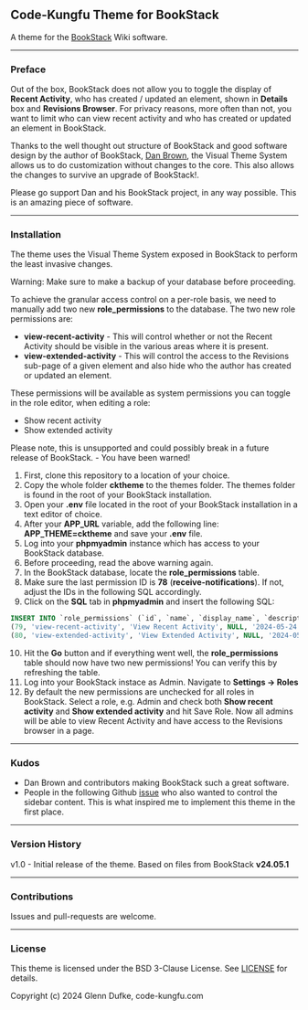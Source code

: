 ﻿## Code-Kungfu Theme for BookStack

A theme for the [BookStack](https://www.bookstackapp.com) Wiki software.

---

### Preface
Out of the box, BookStack does not allow you to toggle the display of **Recent Activity**, who has created / updated an element, shown in **Details** box and **Revisions Browser**. For privacy reasons, more often than not, you want to limit who can view recent activity and who has created or updated an element in BookStack.

Thanks to the well thought out structure of BookStack and good software design by the author of BookStack, [Dan Brown](https://github.com/ssddanbrown), the Visual Theme System allows us to do customization without changes to the core. This also allows the changes to survive an upgrade of BookStack!.

Please go support Dan and his BookStack project, in any way possible. This is an amazing piece of software.

---

### Installation

The theme uses the Visual Theme System exposed in BookStack to perform the least invasive changes.

Warning: Make sure to make a backup of your database before proceeding.

To achieve the granular access control on a per-role basis, we need to manually add two new **role_permissions** to the database.
The two new role permissions are:

- **view-recent-activity** - This will control whether or not the Recent Activity should be visible in the various areas where it is present.
- **view-extended-activity** - This will control the access to the Revisions sub-page of a given element and also hide who the author has created or updated an element.

These permissions will be available as system permissions you can toggle in the role editor, when editing a role:
- Show recent activity
- Show extended activity


Please note, this is unsupported and could possibly break in a future release of BookStack. - You have been warned! 

1) First, clone this repository to a location of your choice.
2) Copy the whole folder **cktheme** to the themes folder. The themes folder is found in the root of your BookStack installation.
3) Open your **.env** file located in the root of your BookStack installation in a text editor of choice.
4) After your **APP_URL** variable, add the following line: **APP_THEME=cktheme** and save your **.env** file.
5) Log into your **phpmyadmin** instance which has access to your BookStack database.
6) Before proceeding, read the above warning again.
7) In the BookStack database, locate the **role_permissions** table.
8) Make sure the last permission ID is **78** (**receive-notifications**).
If not, adjust the IDs in the following SQL accordingly.
9) Click on the **SQL** tab in **phpmyadmin** and insert the following SQL:
```sql
INSERT INTO `role_permissions` (`id`, `name`, `display_name`, `description`, `created_at`, `updated_at`) VALUES
(79, 'view-recent-activity', 'View Recent Activity', NULL, '2024-05-24 23:36:00', '2024-05-24 23:36:00'),
(80, 'view-extended-activity', 'View Extended Activity', NULL, '2024-05-24 23:36:00', '2024-05-24 23:36:00');
```
10) Hit the **Go** button and if everything went well, the **role_permissions** table should now have two new permissions!
You can verify  this by refreshing the table.
11) Log into your BookStack instace as Admin. Navigate to **Settings -> Roles**
12) By default the new permissions are unchecked for all roles in BookStack.
Select a role, e.g. Admin and check both **Show recent activity** and **Show extended activity** and hit Save Role.
Now all admins will be able to view Recent Activity and have access to the Revisions browser in a page.

---


### Kudos

- Dan Brown and contributors making BookStack such a great software.
- People in the following Github [issue](https://github.com/BookStackApp/BookStack/issues/1291) who also wanted to control the sidebar content. This is what inspired me to implement this theme in the first place.

---

### Version History

v1.0 - Initial release of the theme. Based on files from BookStack **v24.05.1**

---

### Contributions
Issues and pull-requests are welcome.

---

### License

This theme is licensed under the BSD 3-Clause License.
See [LICENSE](LICENSE) for details.



Copyright (c) 2024 Glenn Dufke, code-kungfu.com
